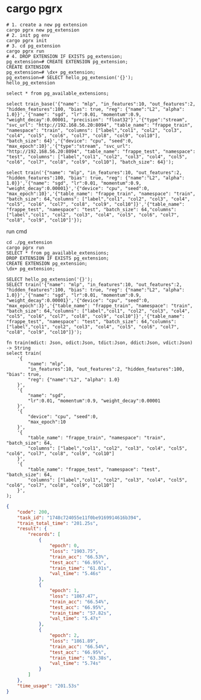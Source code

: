 <!--
    Licensed to the Apache Software Foundation (ASF) under one
    or more contributor license agreements.  See the NOTICE file
    distributed with < this work for additional information
    regarding copyright ownership.  The ASF licenses this file
    to you under the Apache License, Version 2.0 (the
    "License"); you may not use this file except in compliance
    with the License.  You may obtain a copy of the License at

      http://www.apache.org/licenses/LICENSE-2.0

    Unless required by applicable law or agreed to in writing,
    software distributed under the License is distributed on an
    "AS IS" BASIS, WITHOUT WARRANTIES OR CONDITIONS OF ANY
    KIND, either express or implied.  See the License for the
    specific language governing permissions and limitations
    under the License.
-->

# cargo pgrx

```shell
# 1. create a new pg extension 
cargo pgrx new pg_extension
# 2. init pg env
cargo pgrx init
# 3. cd pg_extension
cargo pgrx run
# 4. DROP EXTENSION IF EXISTS pg_extension;
pg_extension=# CREATE EXTENSION pg_extension;
CREATE EXTENSION
pg_extension=# \dx+ pg_extension;
pg_extension=# SELECT hello_pg_extension('{}');
hello_pg_extension

select * from pg_available_extensions;

select train_base('{"name": "mlp", "in_features":10, "out_features":2, "hidden_features":100, "bias": true, "reg": {"name":"L2", "alpha": 1.0}}','{"name": "sgd", "lr":0.01, "momentum":0.9, "weight_decay":0.00001, "precision": "float32"}','{"type":"stream", "svc_url": "http://192.168.56.20:8094", "table_name": "frappe_train", "namespace": "train", "columns": ["label","col1", "col2", "col3", "col4", "col5", "col6", "col7", "col8", "col9", "col10"], "batch_size": 64}','{"device": "cpu", "seed":0, "max_epoch":10}','{"type":"stream", "svc_url": "http://192.168.56.20:8094", "table_name": "frappe_test", "namespace": "test", "columns": ["label","col1", "col2", "col3", "col4", "col5", "col6", "col7", "col8", "col9", "col10"], "batch_size": 64}');

select train('{"name": "mlp", "in_features":10, "out_features":2, "hidden_features":100, "bias": true, "reg": {"name":"L2", "alpha": 1.0}}','{"name": "sgd", "lr":0.01, "momentum":0.9, "weight_decay":0.00001}','{"device": "cpu", "seed":0, "max_epoch":10}','{"table_name": "frappe_train", "namespace": "train", "batch_size": 64,"columns": ["label","col1", "col2", "col3", "col4", "col5", "col6", "col7", "col8", "col9", "col10"]}','{"table_name": "frappe_test", "namespace": "test", "batch_size": 64,"columns": ["label","col1", "col2", "col3", "col4", "col5", "col6", "col7", "col8", "col9", "col10"]'});
```

run cmd

```shell
cd ./pg_extension
cargo pgrx run
SELECT * from pg_available_extensions;
DROP EXTENSION IF EXISTS pg_extension;
CREATE EXTENSION pg_extension;
\dx+ pg_extension;

SELECT hello_pg_extension('{}');
SELECT train('{"name": "mlp", "in_features":10, "out_features":2, "hidden_features":100, "bias": true, "reg": {"name":"L2", "alpha": 1.0}}','{"name": "sgd", "lr":0.01, "momentum":0.9, "weight_decay":0.00001}','{"device": "cpu", "seed":0, "max_epoch":3}','{"table_name": "frappe_train", "namespace": "train", "batch_size": 64,"columns": ["label","col1", "col2", "col3", "col4", "col5", "col6", "col7", "col8", "col9", "col10"]}','{"table_name": "frappe_test", "namespace": "test", "batch_size": 64,"columns": ["label","col1", "col2", "col3", "col4", "col5", "col6", "col7", "col8", "col9", "col10"]}');

```

```
fn train(mdict: Json, odict:Json, tdict:Json, ddict:Json, vdict:Json) -> String
select train(
	'{
		"name": "mlp", 
		"in_features":10, "out_features":2, "hidden_features":100, "bias": true, 
		"reg": {"name":"L2", "alpha": 1.0}
	}',
	'{
		"name": "sgd", 
		"lr":0.01, "momentum":0.9, "weight_decay":0.00001
	}',
	'{
		"device": "cpu", "seed":0, 
		"max_epoch":10
	}',
	'{
		"table_name": "frappe_train", "namespace": "train", "batch_size": 64,
		"columns": ["label","col1", "col2", "col3", "col4", "col5", "col6", "col7", "col8", "col9", "col10"] 
	}',
	'{
		"table_name": "frappe_test", "namespace": "test", "batch_size": 64,
		"columns": ["label","col1", "col2", "col3", "col4", "col5", "col6", "col7", "col8", "col9", "col10"]
	}',
);
```


```json
{
    "code": 200,
    "task_id": "1748c724055e11f0be9169914616b394",
    "train_total_time": "201.25s",
    "result": {
        "records": [
            {
                "epoch": 0,
                "loss": "1903.75",
                "train_acc": "66.53%",
                "test_acc": "66.95%",
                "train_time": "61.01s",
                "val_time": "5.46s"
            },
            {
                "epoch": 1,
                "loss": "1867.47",
                "train_acc": "66.54%",
                "test_acc": "66.95%",
                "train_time": "57.82s",
                "val_time": "5.47s"
            },
            {
                "epoch": 2,
                "loss": "1861.89",
                "train_acc": "66.54%",
                "test_acc": "66.95%",
                "train_time": "63.38s",
                "val_time": "5.74s"
            }
        ]
    },
    "time_usage": "201.53s"
}
```